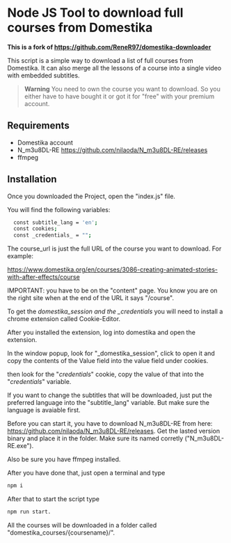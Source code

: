 # Node JS Tool to download full courses from Domestika

**This is a fork of https://github.com/ReneR97/domestika-downloader**

This script is a simple way to download a list of full courses from Domestika. It can also merge all the lessons of a course into a single video with embedded subtitles.

> **Warning**
> You need to own the course you want to download. So you either have to have bought it or got it for "free" with your premium account.

## Requirements
- Domestika account
- N_m3u8DL-RE https://github.com/nilaoda/N_m3u8DL-RE/releases
- ffmpeg

## Installation

Once you downloaded the Project, open the "index.js" file.

You will find the following variables:

```bash
  const subtitle_lang = 'en';
  const cookies;
  const _credentials_ = "";
```

The course_url is just the full URL of the course you want to download. For example:

https://www.domestika.org/en/courses/3086-creating-animated-stories-with-after-effects/course

IMPORTANT: you have to be on the "content" page. You know you are on the right site when at the end of the URL it says "/course".

To get the _domestika_session and the \_credentials_ you will need to install a chrome extension called Cookie-Editor.

After you installed the extension, log into domestika and open the extension.

In the window popup, look for "\_domestika_session", click to open it and copy the contents of the Value field into the value field under cookies.

then look for the "_credentials_" cookie, copy the value of that into the "_credentials_" variable.

If you want to change the subtitles that will be downloaded, just put the preferred language into the "subtitle_lang" variable. But make sure the language is avaiable first.

Before you can start it, you have to download N_m3u8DL-RE from here: https://github.com/nilaoda/N_m3u8DL-RE/releases. Get the lasted version binary and place it in the folder. Make sure its named corretly ("N_m3u8DL-RE.exe").

Also be sure you have ffmpeg installed.

After you have done that, just open a terminal and type

```bash
npm i
```

After that to start the script type

```bash
npm run start.
```

All the courses will be downloaded in a folder called "domestika_courses/{coursename}/".
